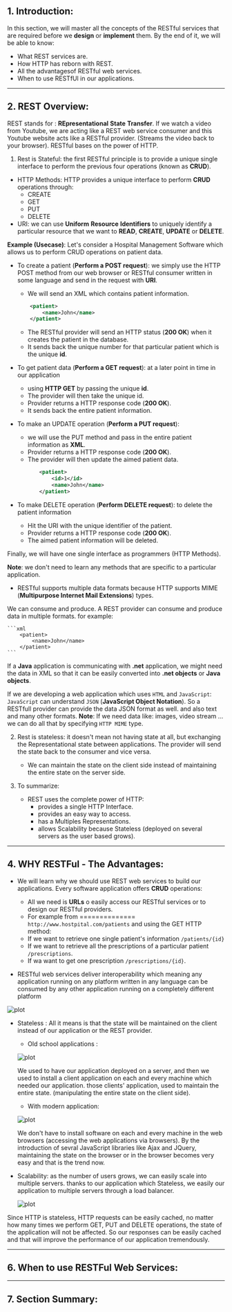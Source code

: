 ## 1. Introduction:
In this section, we will master all the concepts of the RESTful services that are required before we **design** or **implement** them.
By the end of it, we will be able to know:
* What REST services are.
* How HTTP has reborn with REST.
* All the advantagesof RESTful web services.
* When to use RESTfUl in our applications.

***

## 2. REST Overview:
REST stands for : **REpresentational** **State** **Transfer**. 
If we watch a video from Youtube, we are acting like a REST web service consumer and this Youtube website acts like a RESTful provider.
(Streams the video back to your browser).
RESTful bases on the power of HTTP.

1. Rest is Stateful: the first RESTful principle is to provide a unique single interface to perform the previous four operations (known as **CRUD**).
  * HTTP Methods: HTTP provides a unique interface to perform **CRUD** operations through:
    * CREATE
    * GET
    * PUT
    * DELETE
  * URI: we can use **Uniform** **Resource** **Identifiers** to uniquely identify a particular resource that we want 
  to **READ**, **CREATE**, **UPDATE** or **DELETE**.
  
**Example (Usecase)**: Let's consider a Hospital Management Software which allows us to perform CRUD operations on patient data.
* To create a patient (**Perform a POST request**): 
we simply use the HTTP POST method from our web browser or RESTful consumer written in some language and send
in the request with **URI**.
    * We will send an XML which contains patient information.
    ```xml
        <patient>
            <name>John</name>
        </patient>
    ```
    * The RESTful provider will send an HTTP status (**200 OK**) when it creates the patient in the database.
    * It sends back the unique number for that particular patient which is the unique **id**.
* To get patient data (**Perform a GET request**): at a later point in time in our application 
    * using **HTTP GET** by passing the unique **id**.
    * The provider will then take the unique id.
    * Provider returns a HTTP response code (**200 OK**).
    * It sends back the entire patient information.
* To make an UPDATE operation (**Perform a PUT request**):
    * we will use the PUT method and pass in the entire patient information as **XML**. 
    * Provider returns a HTTP response code (**200 OK**).
    * The provider will then update the aimed patient data.
    ```xml
           <patient>
               <id>1</id>
               <name>John</name>
           </patient>
    ```
  
* To make DELETE operation (**Perform DELETE request**): to delete the patient information
    * Hit the URI with the unique identifier of the patient.
    * Provider returns a HTTP response code (**200 OK**).
    * The aimed patient information will be deleted.
    
Finally, we will have one single interface as programmers (HTTP Methods).

**Note**: we don't need to learn any methods that are specific to a particular application.

* RESTful supports multiple data formats because HTTP supports MIME (**Multipurpose Internet Mail Extensions**) types.

We can consume and produce. A REST provider can consume and produce data in multiple formats. for example:

    ```xml 
        <patient>
            <name>John</name>
        </patient>
    ```
If a **Java** application is communicating with **.net** application, we might need the data in XML so that it can be easily converted into
**.net objects** or **Java objects**.

If we are developing a web application which uses `HTML` and `JavaScript`:
`JavaScript` can understand `JSON` (**JavaScript Object Notation**). So a RESTfull provider can provide the data JSON format as well. and also
text and many other formats. 
**Note**: If we need data like: images, video stream ... we can do all that by specifying `HTTP MIME` type.

2. Rest is stateless: it doesn't mean not having state at all, but exchanging the Representational state between applications.
The provider will send the state back to the consumer and vice versa.
    * We can maintain the state on the client side instead of maintaining the entire state on the server side.
    
3. To summarize:
   * REST uses the complete power of HTTP:
        * provides a single HTTP Interface.
        * provides an easy way to access.
        * has a Multiples Representations.
        * allows Scalability because Stateless (deployed on several servers as the user based grows). 

***

## 4. WHY RESTFul  - The  Advantages:

* We will learn why we should use REST web services to build our applications. Every software application offers **CRUD** operations:
    * All we need is **URLs** o easily access our RESTful services or to design our RESTful providers.
    * For example from ============== `http://www.hostpital.com/patients` and using the GET HTTP method: 
    * If we want to retrieve one single patient's information `/patients/{id}`
    * If we want to retrieve all the prescriptions of a particular patient  `/prescriptions`.
    * If wa want to get one prescription `/prescriptions/{id}`.
    
* RESTful web services deliver interoperability which meaning any application running on any platform written in any language can be
consumed by any other application running on a completely different platform

![plot](./images/1.png)   

* Stateless : All it means is that the state will be maintained on the client instead of our application or the REST provider.
    * Old school applications :
    
    ![plot](./images/2.png) 
    
    We used to have our application deployed on a server, and then we used to install a client application on each and every machine which
    needed our application. those clients' application, used to maintain the entire state. (manipulating the entire state on the client side).
    
    * With modern application:
    
    ![plot](./images/3.png)
    
    We don't have to install software on each and every machine in the web browsers (accessing the web applications via browsers). By the introduction
    of sevral JavaScript libraries like Ajax and JQuery, maintaining the state on the browser or in the browser becomes very easy and that is 
    the trend now.

* Scalability: as the number of users grows, we can easily scale into multiple servers. thanks to our application which Stateless,
we easily our application to multiple servers through a load balancer. 

    ![plot](./images/4.png)
 
Since HTTP is stateless, HTTP requests can be easily cached, no matter how many times we perform  GET, PUT and DELETE operations, the state of the application will not be 
affected. So our responses can be easily cached and that will improve the performance of our application tremendously.
    
    
***

## 6. When to use RESTFul Web Services:

***

## 7. Section Summary: